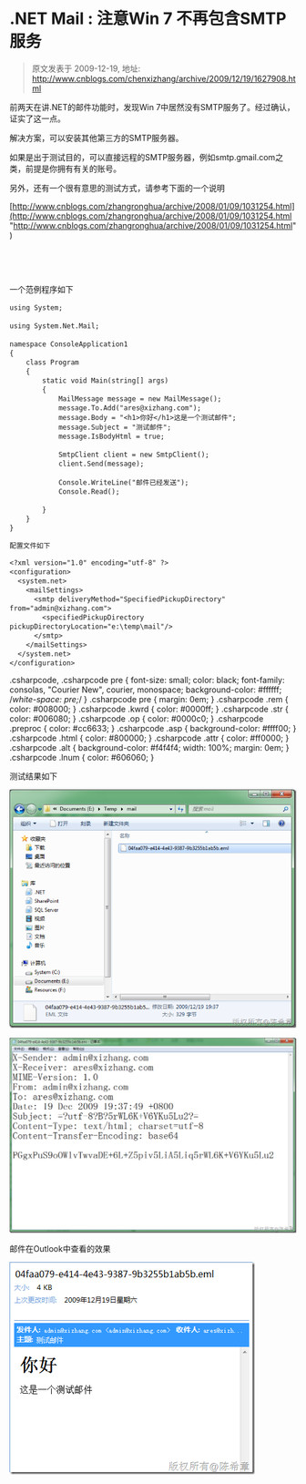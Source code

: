 # .NET Mail : 注意Win 7 不再包含SMTP服务 
> 原文发表于 2009-12-19, 地址: http://www.cnblogs.com/chenxizhang/archive/2009/12/19/1627908.html 


前两天在讲.NET的邮件功能时，发现Win 7中居然没有SMTP服务了。经过确认，证实了这一点。

 解决方案，可以安装其他第三方的SMTP服务器。

 如果是出于测试目的，可以直接远程的SMTP服务器，例如smtp.gmail.com之类，前提是你拥有有关的账号。

 另外，还有一个很有意思的测试方式，请参考下面的一个说明

 [http://www.cnblogs.com/zhangronghua/archive/2008/01/09/1031254.html](http://www.cnblogs.com/zhangronghua/archive/2008/01/09/1031254.html "http://www.cnblogs.com/zhangronghua/archive/2008/01/09/1031254.html")

  

  

 一个范例程序如下


```
using System;

using System.Net.Mail;

namespace ConsoleApplication1
{
    class Program
    {
        static void Main(string[] args)
        {
            MailMessage message = new MailMessage();
            message.To.Add("ares@xizhang.com");
            message.Body = "<h1>你好</h1>这是一个测试邮件";
            message.Subject = "测试邮件";
            message.IsBodyHtml = true;

            SmtpClient client = new SmtpClient();
            client.Send(message);

            Console.WriteLine("邮件已经发送");
            Console.Read();

        }
    }
}

```

```
配置文件如下
```

```
<?xml version="1.0" encoding="utf-8" ?>
<configuration>
  <system.net>
    <mailSettings>
      <smtp deliveryMethod="SpecifiedPickupDirectory" from="admin@xizhang.com">
        <specifiedPickupDirectory pickupDirectoryLocation="e:\temp\mail"/>
      </smtp>
    </mailSettings>
  </system.net>
</configuration>
```


.csharpcode, .csharpcode pre
{
 font-size: small;
 color: black;
 font-family: consolas, "Courier New", courier, monospace;
 background-color: #ffffff;
 /*white-space: pre;*/
}
.csharpcode pre { margin: 0em; }
.csharpcode .rem { color: #008000; }
.csharpcode .kwrd { color: #0000ff; }
.csharpcode .str { color: #006080; }
.csharpcode .op { color: #0000c0; }
.csharpcode .preproc { color: #cc6633; }
.csharpcode .asp { background-color: #ffff00; }
.csharpcode .html { color: #800000; }
.csharpcode .attr { color: #ff0000; }
.csharpcode .alt 
{
 background-color: #f4f4f4;
 width: 100%;
 margin: 0em;
}
.csharpcode .lnum { color: #606060; }




测试结果如下


[![image](./images/1627908-image_thumb.png "image")](http://images.cnblogs.com/cnblogs_com/chenxizhang/WindowsLiveWriter/d023764cd80d.NETMailWin7SMTP_117F7/image_2.png) 


[![image](./images/1627908-image_thumb_1.png "image")](http://images.cnblogs.com/cnblogs_com/chenxizhang/WindowsLiveWriter/d023764cd80d.NETMailWin7SMTP_117F7/image_4.png) 


邮件在Outlook中查看的效果


[![image](./images/1627908-image_thumb_2.png "image")](http://images.cnblogs.com/cnblogs_com/chenxizhang/WindowsLiveWriter/d023764cd80d.NETMailWin7SMTP_117F7/image_6.png)

